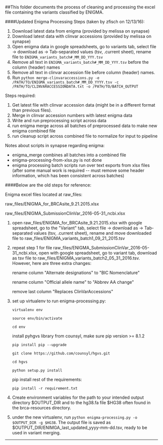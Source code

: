 ##This folder documents the process of cleaning and processing the excel file containing the variants classified by ENIGMA.

####Updated Enigma Processing Steps (taken by zfisch on 12/13/16):


1. Download latest data from enigma (provided by melissa on synapse)
2. Download latest data with clinvar accessions (provided by melissa on synapse)
3. Open enigma data in google spreadsheets, go to variants tab, select file -> download as -> Tab-separated values (tsv, .current sheet), rename file to `ENIGMA_variants_batch#_MM_DD_YYY.tsv`
4. Remove all text in `ENIGMA_variants_batch#_MM_DD_YYY.tsv` before the column (header) names
5. Remove all text in clinvar accession file before column (header) names.
6. Run `python merge-clinvaraccessions.py -e /PATH/TO/ENIGMA_variants_batch#_MM_DD_YYYY.tsv -c /PATH/TO/CLINVARACCESSIONDATA.txt -o /PATH/TO/BATCH_OUTPUT`


Steps required:

1. Get latest file with clinvar accession data (might be in a different format than previous files).
2. Merge in clinvar accession numbers with latest enigma data
3. Write and run preprocessing script across data
4. run enigma merge across all batches of preprocessed data to make new enigma combined file
5. run cleanup script across combined file to normalize for input to pipeline

Notes about scripts in synapse regarding enigma:
* enigma_merge combines all batches into a combined file
* enigma-processing-from-xlsx.py is not done
* enigma processing batch scripts run over text exports from xlsx files (after some manual work is required -- must remove some header information, which has been consistent across batches)


####Below are the old steps for reference:

Enigma excel files located at raw_files:

raw_files/ENIGMA_for_BRCAsite_9.21.2015.xlsx

raw_files/ENIGMA_SubmissionClinVar_2016-05-31_ncbi.xlsx

1. open raw_files/ENIGMA_for_BRCAsite_9.21.2015.xlsx with google spreadsheet, go to the "Variant" tab, select file -> download as -> Tab-separated values (tsv, .current sheet), rename and move downloaded file to raw_files/ENIGMA_variants_batch1_09_21_2015.tsv

2. repeat step 1 for file raw_files/ENIGMA_SubmissionClinVar_2016-05-31_ncbi.xlsx, open with google spreadsheet, go to variant tab, download as tsv file to raw_files/ENIGMA_variants_batch2_05_31_2016.tsv. However, here are three extra changes:

    rename column "Alternate designations" to "BIC Nomenclature"
    
    rename column "Official allele name" to "Abbrev AA change"
    
    remove last column "Replaces ClinVarAccessions"

3. set up virtualenv to run enigma-processing.py:

    `virtualenv env`

    `source env/bin/activate`

    `cd env`

    install pyhgvs library from counsyl, make sure pip version >= 8.1.2  

    `pip install pip --upgrade`

    `git clone https://github.com/counsyl/hgvs.git`

    `cd hgvs`

    `python setup.py install` 

    pip install rest of the requirements:

    `pip install -r requirement.txt`

3. Create environment variables for the path to your intended output directory $OUTPUT_DIR and to the hg38.fa file $HG38 often found in the brca-resources directory.

4. under the new virtualenv, run `python enigma-processing.py -o $OUTPUT_DIR -g $HG38`. The output file is saved as $OUTPUT_DIR/ENIMGA_last_updated_yyyy-mm-dd.tsv, ready to be used in variant merging.



******************************************************************



